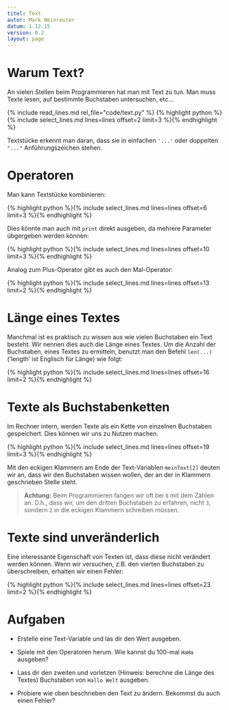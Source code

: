 ```yaml
---
titel: Text
autor: Mark Weinreuter
datum: 1.12.15
version: 0.2
layout: page
---
```


Warum Text?
===========

An vielen Stellen beim Programmieren hat man mit Text zu tun. Man muss
Texte lesen, auf bestimmte Buchstaben untersuchen, etc...

{% include read_lines.md rel_file="code/text.py" %}
{% highlight python %}{% include select_lines.md lines=lines offset=2 limit=3 %}{% endhighlight %}

Textstücke erkennt man daran, dass sie in einfachen `'...'` oder doppelten `"..."`
Anführungszeichen stehen.

Operatoren
==========

Man kann Textstücke kombinieren:

{% highlight python %}{% include select_lines.md lines=lines offset=6 limit=3 %}{% endhighlight %}


Dies könnte man auch mit `print` direkt
ausgeben, da mehrere Parameter übgergeben werden können:

{% highlight python %}{% include select_lines.md lines=lines offset=10 limit=3 %}{% endhighlight %}


Analog zum Plus-Operator gibt es auch den Mal-Operator:

{% highlight python %}{% include select_lines.md lines=lines offset=13 limit=2 %}{% endhighlight %}


Länge eines Textes
==================

Manchmal ist es praktisch zu wissen aus wie vielen Buchstaben ein Text
besteht. Wir nennen dies auch die Länge eines Textes. Um die Anzahl der
Buchstaben, eines Textes zu ermitteln, benutzt man den Befehl `len(...)` (’length’
ist Englisch für Länge) wie folgt:

{% highlight python %}{% include select_lines.md lines=lines offset=16 limit=2 %}{% endhighlight %}

Texte als Buchstabenketten
==========================

Im Rechner intern, werden Texte als ein Kette von einzelnen Buchstaben
gespeichert. Dies können wir uns zu Nutzen machen.

{% highlight python %}{% include select_lines.md lines=lines offset=19 limit=3 %}{% endhighlight %}

Mit den eckigen Klammern am Ende der Text-Variablen `meinText[2]` deuten wir an, dass
wir den Buchstaben wissen wollen, der an der in Klammern geschrieben
Stelle steht.

> **Achtung:** Beim Programmieren fangen wir oft bei `0` mit dem Zählen an.
> D.h., dass wir, um den dritten Buchstaben zu erfahren, nicht `3`, sondern `2` in
> die eckigen Klammern schreiben müssen.


Texte sind unveränderlich
=========================

Eine interessante Eigenschaft von Texten ist, dass diese nicht verändert
werden können. Wenn wir versuchen, z.B. den vierten Buchstaben zu
überschreiben, erhalten wir einen Fehler:


{% highlight python %}{% include select_lines.md lines=lines offset=23 limit=2 %}{% endhighlight %}




Aufgaben
========

-   Erstelle eine Text-Variable und las dir den Wert ausgeben.

-   Spiele mit den Operatoren herum. Wie kannst du 100-mal `HaHa` ausgeben?

-   Lass dir den zweiten und vorletzen (Hinweis: berechne die Länge
    des Textes) Buchstaben von `Hallo Welt` ausgeben.

-   Probiere wie oben beschrieben den Text zu ändern. Bekommst du auch
    einen Fehler?
